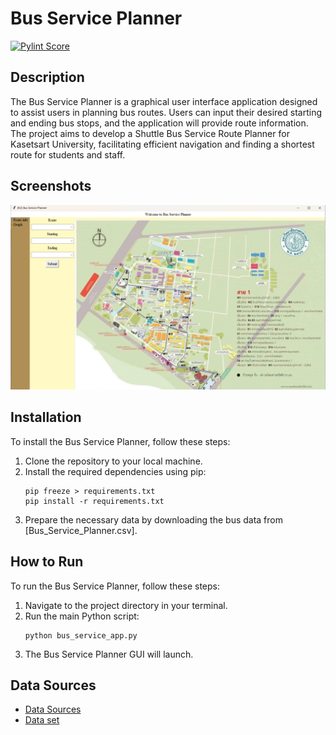 # Bus Service Planner
[![Pylint Score](https://img.shields.io/badge/pylint_score-10-green.svg)](https://github.com/Phantawat/Bus-Service-Planner)

## Description
The Bus Service Planner is a graphical user interface application designed to assist users in planning bus routes. Users can input their desired starting and ending bus stops, and the application will provide route information. The project aims to develop a Shuttle Bus Service Route Planner for Kasetsart University, facilitating efficient navigation and finding a shortest route for students and staff.

## Screenshots
![Bus Service Planner UI](screenshots/Screenshot1.png)

## Installation
To install the Bus Service Planner, follow these steps:

1. Clone the repository to your local machine.
2. Install the required dependencies using pip:
    ```
    pip freeze > requirements.txt
    pip install -r requirements.txt
    ```
3. Prepare the necessary data by downloading the bus data from [Bus_Service_Planner.csv].

## How to Run
To run the Bus Service Planner, follow these steps:

1. Navigate to the project directory in your terminal.
2. Run the main Python script:
    ```
    python bus_service_app.py
    ```
3. The Bus Service Planner GUI will launch.


## Data Sources
- [Data Sources](https://www.ku.ac.th/en/car-service-routes-in-maha-vickya-sai)
- [Data set](https://docs.google.com/spreadsheets/d/1eil-F8yGgeJ3ZWY_8qBBGd5DH3EDElP8w0XH5MNN1zw/edit?usp=sharing)
